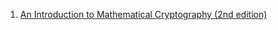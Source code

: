 1. [An Introduction to Mathematical Cryptography (2nd edition)](https://link.springer.com/book/10.1007/978-1-4939-1711-2)
